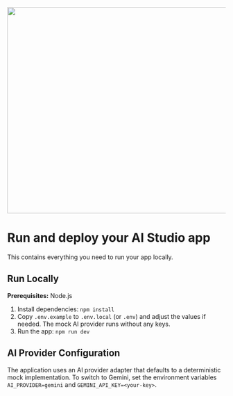 <div align="center">
<img width="1200" height="475" alt="GHBanner" src="https://github.com/user-attachments/assets/0aa67016-6eaf-458a-adb2-6e31a0763ed6" />
</div>

# Run and deploy your AI Studio app

This contains everything you need to run your app locally.

## Run Locally

**Prerequisites:**  Node.js


1. Install dependencies:
   `npm install`
2. Copy `.env.example` to `.env.local` (or `.env`) and adjust the values if needed.
   The mock AI provider runs without any keys.
3. Run the app:
   `npm run dev`

## AI Provider Configuration

The application uses an AI provider adapter that defaults to a deterministic
mock implementation. To switch to Gemini, set the environment variables
`AI_PROVIDER=gemini` and `GEMINI_API_KEY=<your-key>`.
